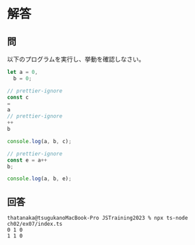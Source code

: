 # 解答

## 問

以下のプログラムを実行し、挙動を確認しなさい。

```ts
let a = 0,
  b = 0;

// prettier-ignore
const c
=
a
// prettier-ignore
++
b

console.log(a, b, c);

// prettier-ignore
const e = a++
b;

console.log(a, b, e);
```

## 回答

```
thatanaka@tsugukanoMacBook-Pro JSTraining2023 % npx ts-node ch02/ex07/index.ts
0 1 0
1 1 0
```
